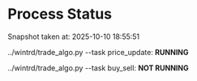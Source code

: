 # Process Status

Snapshot taken at: 2025-10-10 18:55:51

../wintrd/trade_algo.py --task price_update: **RUNNING**

../wintrd/trade_algo.py --task buy_sell: **NOT RUNNING**

